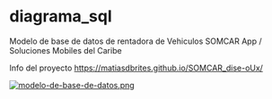 # diagrama_sql

Modelo de base de datos de rentadora de Vehiculos SOMCAR App / Soluciones Mobiles del Caribe

Info del proyecto
https://matiasdbrites.github.io/SOMCAR_dise-oUx/

[![modelo-de-base-de-datos.png](https://i.postimg.cc/MKm1Gz73/modelo-de-base-de-datos.png)](https://postimg.cc/KR41qSst)
